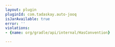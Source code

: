 ```yaml
---
layout: plugin
pluginId: com.tadaskay.auto-jooq
isJarAvailable: true
error: ''
violations:
- {name: org/gradle/api/internal/HasConvention}

---
```

